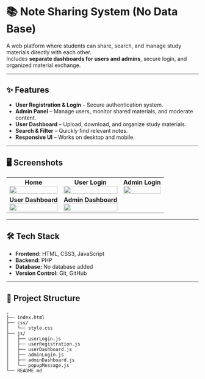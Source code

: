 # 📚 Note Sharing System (No Data Base)

A web platform where students can share, search, and manage study materials directly with each other.  
Includes **separate dashboards for users and admins**, secure login, and organized material exchange.


---

## ✨ Features

- **User Registration & Login** – Secure authentication system.
- **Admin Panel** – Manage users, monitor shared materials, and moderate content.
- **User Dashboard** – Upload, download, and organize study materials.
- **Search & Filter** – Quickly find relevant notes.
- **Responsive UI** – Works on desktop and mobile.

---

## 🖥️ Screenshots

<table>
  <tr>
    <td align="center">
      <b>Home</b><br>
      <img src="https://drive.google.com/uc?export=view&id=1ylOeoS63T2B_I8fnoP8eFMsOZYhNfXCM" style="width:100%; max-width:250px; height:auto;"/>
    </td>
    <td align="center">
      <b>User Login</b><br>
      <img src="https://drive.google.com/uc?export=view&id=1S7xHV31gJydZXou3iam3XwMFUmf9MXiR" style="width:100%; max-width:250px; height:auto;"/>
    </td>
    <td align="center">
      <b>Admin Login</b><br>
      <img src="https://drive.google.com/uc?export=view&id=1ylOeoS63T2B_I8fnoP8eFMsOZYhNfXCM" style="width:100%; max-width:250px; height:auto;"/>
    </td>
  </tr>
  <tr>
    <td align="center" colspan="1">
      <b>User Dashboard</b><br>
      <img src="https://drive.google.com/uc?export=view&id=1Kbmxy4-39FUlkHfC3ZF54hJshR5zWvRD" style="width:100%; max-width:500px; height:auto;"/>
    </td>
    <td align="center" colspan="1">
      <b>Admin Dashboard</b><br>
      <img src="https://drive.google.com/uc?export=view&id=1Kbmxy4-39FUlkHfC3ZF54hJshR5zWvRD" style="width:100%; max-width:500px; height:auto;"/>
    </td>
  </tr>
</table>

---

## 🛠️ Tech Stack

- **Frontend:** HTML, CSS3, JavaScript
- **Backend:** PHP
- **Database:** No database added
- **Version Control:** Git, GitHub

---

## 📂 Project Structure

```plaintext
.
├── index.html
├── css/
│   └── style.css
├── js/
│   ├── userLogin.js
│   ├── userRegistration.js
│   ├── userDashboard.js
│   ├── adminLogin.js
│   ├── adminDashboard.js
│   └── popupMessage.js
└── README.md
```
